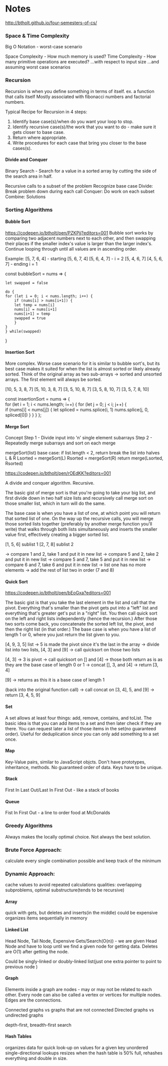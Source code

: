 # Notes
http://btholt.github.io/four-semesters-of-cs/

### Space & Time Complexity

Big O Notation -  worst-case scenario

Space Complexity - How much memory is used?
Time Complexity - How many primitive operations are executed?
...with respect to input size
...and assuming worst case scenarios 

### Recursion
Recursion is when you define something in terms of itself.
ex. a function that calls itself
Mostly associated with fibonacci numbers and factorial numbers.

Typical Recipe for Recursion in 4 steps:
1. Identify base case(s)/when do you want your loop to stop.
2. Identify recursive case(s)/the work that you want to do - make sure it gets closer to base case.
3. Return where appropriate.
4. Write procedures for each case that bring you closer to the base cases(s).

#### Divide and Conquer

Binary Search - Search for a value in a sorted array by cutting the side of the search area in half.

Recursive calls to a subset of the problem
Recognize base case
Divide: Break problem down during each call
Conquer: Do work on each subset
Combine: Solutions

### Sorting Algorithms 

#### Bubble Sort
https://codepen.io/btholt/pen/PZKPjj?editors=001
Bubble sort works by comparing two adjacent numbers next to each other,
and then swapping their places if the smaller index's value is larger than the larger index's.
Continue looping through until all values are in ascending order.

Example: 
[5, 7, 6, 4] - starting 
[5, 6, 7, 4]
[5, 6, 4, 7] - i = 2
[5, 4, 6, 7]
[4, 5, 6, 7] - ending i = 1

const bubbleSort = nums => {  

    let swapped = false

    do {
    for (let i = 0; i < nums.length; i++) { 
        if (nums[i] > nums[i+1]) {
        let temp = nums[i]   
        nums[i] = nums[i+1]  
        nums[i+1] = temp
        swapped = true 
        }
    }
    } while(swapped)

}

#### Insertion Sort

More complex. Worse case scenario for it is similar to bubble sort's, 
but its best case makes it suited for when the list is almost sorted or likely already sorted.
Think of the original array as two sub-arrays -> sorted and unsorted arrays.
The first element will always be sorted.

[10, 5, 3, 8, 7]
[5, 10, 3, 8, 7]
[3, 5, 10, 8, 7]
[3, 5, 8, 10, 7]
[3, 5, 7, 8, 10]

const insertionSort = nums => {  
  for (let i = 1; i < nums.length; i++) {
    for (let j = 0; j < i; j++) {  
      if (nums[i] < nums[j]) { 
        let spliced = nums.splice(i, 1)
        nums.splice(j, 0, spliced[0])
      }
    }
  }
};

#### Merge Sort

Concept
Step 1 - Divide input into 'n' single element subarrays
Step 2 - Repeatedly merge subarrays and sort on each merge

mergeSort(list)
  base case: if list.length < 2, return 
  break the list into halves L & R
  Lsorted = mergeSort(L)
  Rsorted = mergeSort(R)
  return merge(Lsorted, Rsorted)

https://codepen.io/btholt/pen/rOEdKK?editors=001

A divide and conquer algorithm. Recursive.

The basic gist of merge sort is that you're going to take your big list, 
and first divide down in two half size lists and recursively call merge sort on those smaller list, 
which in turn will do the same. 

The base case is when you have a list of one, at which point you will return that sorted list of one. On the way up the recursive calls, you will merge those sorted lists together (preferably by another merge function you'll write) that walks through both lists simultaneously and inserts the smaller value first, effectively creating a bigger sorted list.


[1, 5, 6] sublist 1
[2, 7, 8] sublist 2

-> compare 1 and 2, take 1 and put it in new list
-> compare 5 and 2, take 2 and put it in new list
-> compare 5 and 7, take 5 and put it in new list
-> compare 6 and 7, take 6 and put it in new list
-> list one has no more elements
-> add the rest of list two in order (7 and 8)

#### Quick Sort

https://codepen.io/btholt/pen/bEoGxa?editors=001

The basic gist is that you take the last element in the list and call that the pivot. 
Everything that's smaller than the pivot gets put into a "left" list and everything that's greater get's put in a "right" list. 
You then call quick sort on the left and right lists independently (hence the recursion.) 
After those two sorts come back, you concatenate the sorted left list, the pivot, and then the right list (in that order.) 
The base case is when you have a list of length 1 or 0, where you just return the list given to you.

[4, 9, 3, 5] list
-> 5 is made the pivot since it's the last in the array
-> divide list into two lists, [4, 3] and [9]
-> call quicksort on those two lists

[4, 3]
-> 3 is pivot
-> call quicksort on [] and [4]
-> those both return as is as they are the base case of length 0 or 1
-> concat [], 3, and [4]
-> return [3, 4]

[9]
-> returns as this it is a base case of length 1

(back into the original function call)
-> call concat on [3, 4], 5, and [9]
-> return [3, 4, 5, 9]

#### Set

A set allows at least four things: add, remove, contains, and toList.
The basic idea is that you can add items to a set and then later check if they are there.
You can request later a list of those items in the set(no guaranteed order).
Useful for deduplication since you can only add something to a set once. 

#### Map

Key-Value pairs, similar to JavaScript objcts.
Don't have prototypes, inheritance, methods.
No guaranteed order of data.
Keys have to be unique.

#### Stack

First In Last Out/Last In First Out - like a stack of books

#### Queue

Fist In First Out - a line to order food at McDonalds

### Greedy Algorithms
Always makes the locally optimal choice. Not always the best solution.
 
### Brute Force Approach:
calculate every single combination possible and keep track of the minimum

### Dynamic Approach: 
cache values to avoid repeated calculations
qualities: overlapping subproblems, optimal substructure(tends to be recursive)

#### Array
quick with gets, but deletes and inserts(in the middle) could be expensive
organizes items sequentially in memory

#### Linked List
Head Node, Tail Node, 
Expensive Gets/Search(O(n)) - we are given Head Node and have to loop until we find a given node for getting data.
Deletes are O(1) after getting the node.

Could be singly-linked or doubly-linked list(just one extra pointer to point to previous node )

#### Graph
Elements inside a graph are nodes - may or may not be related to each other.
Every node can also be called a vertex or vertices for multiple nodes.
Edges are the connections. 

Connected graphs vs graphs that are not connected
Directed graphs vs undirected graphs

depth-first, breadth-first search

#### Hash Tables
organizes data for quick look-up on values for a given key
unordered
single-directional lookups
resizes when the hash table is 50% full, rehashes everything and double in size.
